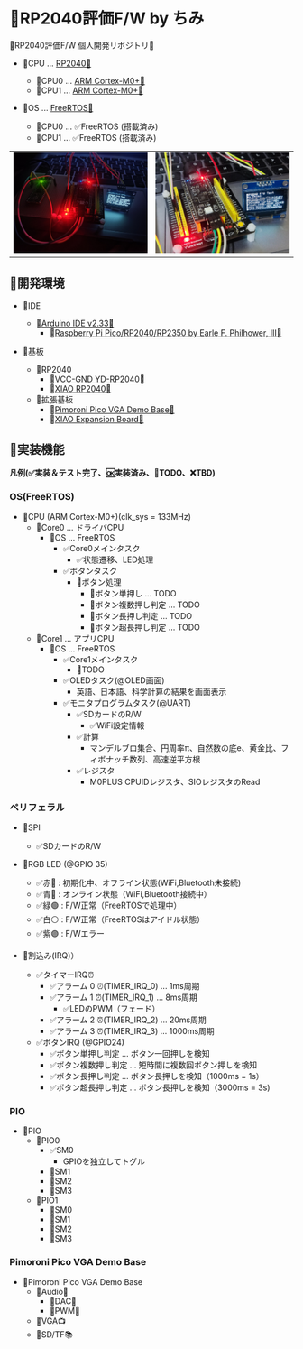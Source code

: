 # 📍RP2040評価F/W by ちみ
📍RP2040評価F/W 個人開発リポジトリ🥳

- 📍CPU ... [RP2040🔗](https://www.raspberrypi.com/products/rp2040/)
  - 📍CPU0 ... [ARM Cortex-M0+🔗](https://www.arm.com/ja/products/silicon-ip-cpu/cortex-m/cortex-m0-plus)
  - 📍CPU1 ... [ARM Cortex-M0+🔗](https://www.arm.com/ja/products/silicon-ip-cpu/cortex-m/cortex-m0-plus)

- 📍OS ... [FreeRTOS🔗](https://www.freertos.org/)
  - 📍CPU0 ... ✅FreeRTOS (搭載済み)
  - 📍CPU1 ... ✅FreeRTOS (搭載済み)

<!-- <div align="center">
<img width="500" src="/doc/img/IMG_20241108_195840.jpg">
</div> -->

<table>
  <tr>
    <td><img src="/doc/img/IMG_20241109_031836.jpg"></td>
    <td><img src="/doc/img/IMG_20241109_031118.jpg"></td>
  </tr>
</table>

## 📍開発環境

- 📍IDE
  - 📍[Arduino IDE v2.33🔗](https://github.com/arduino/arduino-ide/releases/tag/2.3.3)
    - 📍[Raspberry Pi Pico/RP2040/RP2350 by Earle F. Philhower, III🔗](https://github.com/earlephilhower/arduino-pico)

- 📍基板
  - 📍RP2040
    - 📍[VCC-GND YD-RP2040🔗](https://www.aliexpress.us/item/1005004004120604.html?gatewayAdapt=4itemAdapt)
    - 📍[XIAO RP2040🔗](https://wiki.seeedstudio.com/XIAO-RP2040/)
  - 📍拡張基板
    - 📍[Pimoroni Pico VGA Demo Base🔗](https://shop.pimoroni.com/products/pimoroni-pico-vga-demo-base)
    - 📍[XIAO Expansion Board🔗](https://wiki.seeedstudio.com/Seeeduino-XIAO-Expansion-Board/)

## 📍実装機能
**凡例(✅実装＆テスト完了、🆗実装済み、🚩TODO、❌TBD)**

### OS(FreeRTOS)
- 📍CPU (ARM Cortex-M0+)(clk_sys = 133MHz)
  - 📍Core0 ... ドライバCPU
    - 📍OS ... FreeRTOS
      - ✅Core0メインタスク
        - ✅状態遷移、LED処理
      - ✅ボタンタスク
        - 🚩ボタン処理
          - 🚩ボタン単押し ... TODO
          - 🚩ボタン複数押し判定 ... TODO
          - 🚩ボタン長押し判定 ... TODO
          - 🚩ボタン超長押し判定 ... TODO
  - 📍Core1 ... アプリCPU
    - 📍OS ... FreeRTOS
      - ✅Core1メインタスク
        - 🚩TODO
      - ✅OLEDタスク(@OLED画面)
        - 英語、日本語、科学計算の結果を画面表示
      - ✅モニタプログラムタスク(@UART)
        - ✅SDカードのR/W
          - ✅WiFi設定情報
        - ✅計算
          - マンデルブロ集合、円周率π、自然数の底e、黄金比、フィボナッチ数列、高速逆平方根
        - ✅レジスタ
          - M0PLUS CPUIDレジスタ、SIOレジスタのRead
### ペリフェラル
- 📍SPI
  - ✅SDカードのR/W

- 📍RGB LED (@GPIO 35)
  - ✅赤🔴 : 初期化中、オフライン状態(WiFi,Bluetooth未接続)
  - ✅青🔵 : オンライン状態（WiFi,Bluetooth接続中）
  - ✅緑🟢 : F/W正常（FreeRTOSで処理中）
  - ✅白⚪ : F/W正常（FreeRTOSはアイドル状態）
  - ✅紫🟣 : F/Wエラー

- 📍割込み(IRQ)）
  - ✅タイマーIRQ⏰
    - ✅アラーム 0 ⏰(TIMER_IRQ_0) ... 1ms周期
    - ✅アラーム 1 ⏰(TIMER_IRQ_1) ... 8ms周期
      - ✅LEDのPWM（フェード）
    - ✅アラーム 2 ⏰(TIMER_IRQ_2) ... 20ms周期
    - ✅アラーム 3 ⏰(TIMER_IRQ_3) ... 1000ms周期
  - ✅ボタンIRQ (@GPIO24)
    - ✅ボタン単押し判定 ... ボタン一回押しを検知
    - ✅ボタン複数押し判定 ... 短時間に複数回ボタン押しを検知
    - ✅ボタン長押し判定 ... ボタン長押しを検知（1000ms = 1s）
    - ✅ボタン超長押し判定 ... ボタン長押しを検知（3000ms = 3s)

### PIO
- 📍PIO
  - 📍PIO0
    - ✅SM0
      - GPIOを独立してトグル
    - 🚩SM1
    - 🚩SM2
    - 🚩SM3
  - 📍PIO1
    - 🚩SM0
    - 🚩SM1
    - 🚩SM2
    - 🚩SM3

### Pimoroni Pico VGA Demo Base

- 📍Pimoroni Pico VGA Demo Base
  - 📍Audio📢
    - 📍DAC📢
    - 📍PWM📢
  - 📍VGA📺
  - 📍SD/TF📚